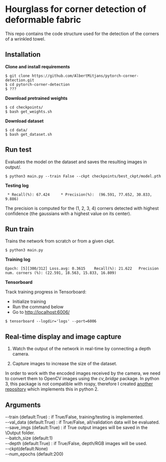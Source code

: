 # Hourglass for corner detection of deformable fabric

This repo contains the code structure used for the detection of the corners of a wrinkled towel. 

## Installation

**Clone and install requirements**  
```
$ git clone https://github.com/AlbertMitjans/pytorch-corner-detection.git
$ cd pytorch-corner-detection
$ ???
```
**Download pretrained weights**
```
$ cd checkpoints/
$ bash get_weights.sh
```
**Download dataset**
```
$ cd data/
$ bash get_dataset.sh
```  

## Run test

Evaluates the model on the dataset and saves the resulting images in output/.

```
$ python3 main.py --train False --ckpt checkpoints/best_ckpt/model.pth
```

**Testing log**
```
 * Recall(%): 67.424	 * Precision(%):  (96.591, 77.652, 30.833, 9.886)
```

The precision is computed for the (1, 2, 3, 4) corners detected with highest confidence (the gaussians with a highest value on its center).

## Run train

Trains the network from scratch or from a given ckpt.

```
$ python3 main.py
```

**Training log**
```
Epoch: [5][300/312]	Loss.avg: 0.3615	Recall(%): 21.622	Precision num. corners (%): (22.591, 18.563, 15.833, 16.809)
```

**Tensorboard**

Track training progress in Tensorboard:
+ Initialize training
+ Run the command below
+ Go to [http://localhost:6006/](http://localhost:6006/)

```
$ tensorboard --logdir='logs' --port=6006
```


## Real-time display and image capture
1. Watch the output of the network in real-time by connecting a depth camera.

2. Capture images to increase the size of the dataset.

In order to work with the encoded images received by the camera, we need to convert them to OpenCV images using the *cv_bridge* package. In python 3, this package is not compatible with rospy, therefore I created [another repository](https://github.com/AlbertMitjans/real-time) which implements this in python 2.

## Arguments
--train (default:True) : if True/False, training/testing is implemented.  
--val_data (default:True) : if True/False, all/validation data will be evaluated.  
--save_imgs (default:True) : if True output images will be saved in the \Output folder.  
--batch_size (default:1)  
--depth (default:True) : if True/False, depth/RGB images will be used.  
--ckpt(default:None)  
--num_epochs (default:200)  


